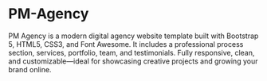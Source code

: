 # PM-Agency
PM Agency is a modern digital agency website template built with Bootstrap 5, HTML5, CSS3, and Font Awesome. It includes a professional process section, services, portfolio, team, and testimonials. Fully responsive, clean, and customizable—ideal for showcasing creative projects and growing your brand online.
